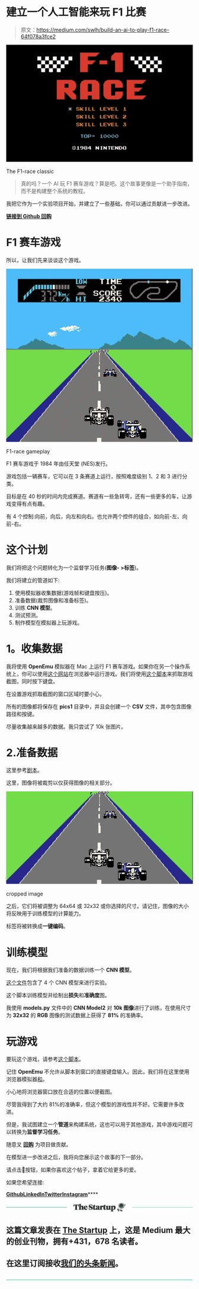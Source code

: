 # 建立一个人工智能来玩 F1 比赛

> 原文：<https://medium.com/swlh/build-an-ai-to-play-f1-race-64f078a3fce2>

![](img/603c23e5719cc3cd0611b23258f2d4cc.png)

The F1-race classic

> 真的吗？一个 AI 玩 F1 赛车游戏？算是吧。这个故事更像是一个助手指南，而不是构建整个系统的教程。

我把它作为一个实验项目开始，并建立了一些基础，你可以通过贡献进一步改进。

[**链接到 Github 回购**](https://github.com/adesgautam/AI-race)

# **F1 赛车游戏**

所以，让我们先来谈谈这个游戏。

![](img/db66bfc095ead06f56ca10fcb898d887.png)

F1-race gameplay

F1 赛车游戏于 1984 年由任天堂 (NES)发行。

游戏包括一辆赛车，它可以在 3 条赛道上运行，按照难度级别 1、2 和 3 进行分类。

目标是在 40 秒的时间内完成赛道。赛道有一些急转弯，还有一些更多的车，让游戏变得有点有趣。

有 4 个控制:向前，向后，向左和向右。也允许两个控件的组合，如向前-左、向前-右。

# 这个计划

我们将把这个问题转化为一个监督学习任务(**图像- >标签**)。

我们将建立的管道如下:

1.  使用模拟器收集数据(游戏帧和键盘按压)。
2.  准备数据(裁剪图像和准备标签)。
3.  训练 **CNN 模型**。
4.  测试预测。
5.  制作模型在模拟器上玩游戏。

# **1。收集数据**

我将使用 **OpenEmu** 模拟器在 Mac 上运行 F1 赛车游戏。如果你在另一个操作系统上，你可以使用[这个网站](http://www.nintendoemulator.com/nes/4099)在浏览器中运行游戏。我们将使用[这个脚本](https://github.com/adesgautam/AI-race/blob/master/grabScreen.py)来抓取游戏截图，同时按下键盘。

在设置游戏抓取截图的窗口区域时要小心。

所有的图像都将保存在 **pics1** 目录中，并且会创建一个 **CSV** 文件，其中包含图像路径和按键。

尽量收集越来越多的数据。我只尝试了 10k 张图片。

# 2.准备数据

这里参考[剧本](https://github.com/adesgautam/AI-race/blob/master/prepare_data.py)。

这里，图像将被裁剪以仅获得图像的相关部分。

![](img/ad147b4952bcabfb263a0941de68a2da.png)

cropped image

之后，它们将被调整为 64x64 或 32x32 或你选择的尺寸。请记住，图像的大小将反映用于训练模型的计算能力。

标签将被转换成**一键编码**。

# 训练模型

现在，我们将根据我们准备的数据训练一个 **CNN 模型**。

[这个文件](https://github.com/adesgautam/AI-race/blob/master/models.py)包含了 4 个 CNN 模型来进行实验。

这个脚本训练模型并绘制出**损失**和**准确度**图。

我使用 **models.py** 文件中的 **CNN Model2** 对 **10k 图像**进行了训练，在使用尺寸为 **32x32** 的 **RGB** 图像的测试数据上获得了 **81%** 的准确率。

# 玩游戏

要玩这个游戏，请参考[这个脚本](https://github.com/adesgautam/AI-race/blob/master/play.py)。

记住 **OpenEmu** 不允许从脚本到窗口的直接键盘输入。因此，我们将在这里使用浏览器模拟器[和](http://www.nintendoemulator.com/nes/4099)。

小心地将浏览器窗口放在合适的位置以便截图。

尽管我得到了大约 81%的准确率，但这个模型的游戏性并不好。它需要许多改进。

但是，我试图建立一个**管道**来构建系统，这也可以用于其他游戏，其中游戏问题可以转换为**监督学习任务**。

随意叉 [**回购**](https://github.com/adesgautam/AI-race) 为项目做贡献。

在模型进一步改进之后，我将向您展示这个故事的下一部分。

请点击👏按钮，如果你喜欢这个帖子，拿着它给更多的爱。

如果您希望连接:

[**Github**](https://github.com/adesgautam)**[**LinkedIn**](https://www.linkedin.com/in/adesh-gautam-518810127/)**[**Twitter**](https://twitter.com/gautamades)**[**Instagram**](https://www.instagram.com/adeshgautam/)******

****[![](img/308a8d84fb9b2fab43d66c117fcc4bb4.png)](https://medium.com/swlh)****

## ****这篇文章发表在 [The Startup](https://medium.com/swlh) 上，这是 Medium 最大的创业刊物，拥有+431，678 名读者。****

## ****在这里订阅接收[我们的头条新闻](https://growthsupply.com/the-startup-newsletter/)。****

****[![](img/b0164736ea17a63403e660de5dedf91a.png)](https://medium.com/swlh)****